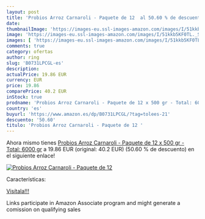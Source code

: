 ```yaml
---
layout: post
title: 'Probios Arroz Carnaroli - Paquete de 12  al 50.60 % de descuento'
date: 
thumbnailImage: 'https://images-eu.ssl-images-amazon.com/images/I/51kkb5KF0TL._SL200_.jpg'
image: 'https://images-eu.ssl-images-amazon.com/images/I/51kkb5KF0TL._SL200_.jpg'
images: [ 'https://images-eu.ssl-images-amazon.com/images/I/51kkb5KF0TL._SL200_.jpg' ]
comments: true
category: ofertas
author: ring
slug: 'B0731LPCGL-es'
description:
actualPrice: 19.86 EUR
currency: EUR
price: 19.86
comparePrice: 40.2 EUR
inStock: true
prodname: 'Probios Arroz Carnaroli - Paquete de 12 x 500 gr - Total: 6000 gr'
country: 'es'
buyurl: 'https://www.amazon.es/dp/B0731LPCGL/?tag=tolees-21'
descuento: '50.60'
titulo: 'Probios Arroz Carnaroli - Paquete de 12 '
---
```


Ahora mismo tienes [Probios Arroz Carnaroli - Paquete de 12 x 500 gr - Total: 6000 gr](https://www.amazon.es/dp/B0731LPCGL/?tag=tolees-21) a 19.86 EUR (original: 40.2 EUR) (50.60 %  de descuento) en el siguiente enlace!

[![Probios Arroz Carnaroli - Paquete de 12 ](https://images-eu.ssl-images-amazon.com/images/I/51kkb5KF0TL._SL200_.jpg)](https://www.amazon.es/dp/B0731LPCGL/?tag=tolees-21)

Características:


[Visítala!!!](https://www.amazon.es/dp/B0731LPCGL/?tag=tolees-21)

Links participate in Amazon Associate program and might generate a comission on qualifying sales
